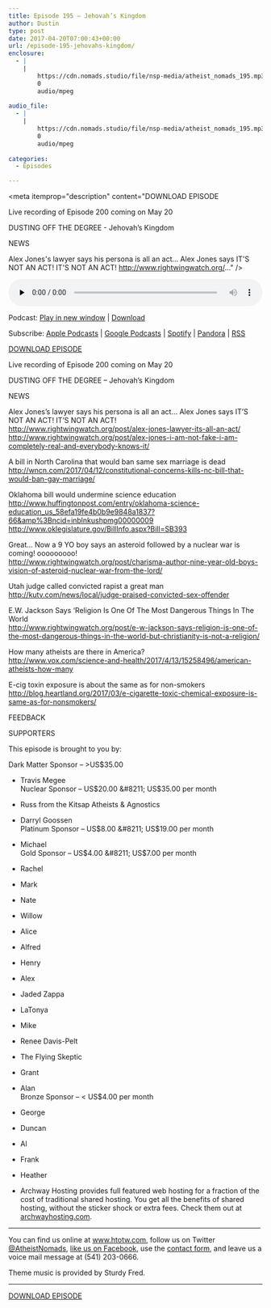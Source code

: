 ```yaml
---
title: Episode 195 – Jehovah’s Kingdom
author: Dustin
type: post
date: 2017-04-20T07:00:43+00:00
url: /episode-195-jehovahs-kingdom/
enclosure:
  - |
    |
        https://cdn.nomads.studio/file/nsp-media/atheist_nomads_195.mp3
        0
        audio/mpeg
        
audio_file:
  - |
    |
        https://cdn.nomads.studio/file/nsp-media/atheist_nomads_195.mp3
        0
        audio/mpeg
        
categories:
  - Episodes

---
```

<div itemscope itemtype="http://schema.org/AudioObject">
  <meta itemprop="name" content="Episode 195 &#8211; Jehovah’s Kingdom" />
  
  <meta itemprop="uploadDate" content="2017-04-20T01:00:43-06:00" />
  
  <meta itemprop="encodingFormat" content="audio/mpeg" />
  
  <meta itemprop="description" content="DOWNLOAD EPISODE

Live recording of Episode 200 coming on May 20

DUSTING OFF THE DEGREE - Jehovah’s Kingdom

NEWS

Alex Jones's lawyer says his persona is all an act... Alex Jones says IT'S NOT AN ACT! IT'S NOT AN ACT!
http://www.rightwingwatch.org/..." />
  
  <meta itemprop="contentUrl" content="https://dts.podtrac.com/redirect.mp3/cdn.nomads.studio/file/nsp-media/atheist_nomads_195.mp3" />
  </p> 
  
  <div class="powerpress_player" id="powerpress_player_8458">
    <audio class="wp-audio-shortcode" id="audio-1528-202" preload="none" style="width: 100%;" controls="controls"><source type="audio/mpeg" src="https://dts.podtrac.com/redirect.mp3/cdn.nomads.studio/file/nsp-media/atheist_nomads_195.mp3?_=202" /><a href="https://dts.podtrac.com/redirect.mp3/cdn.nomads.studio/file/nsp-media/atheist_nomads_195.mp3">https://dts.podtrac.com/redirect.mp3/cdn.nomads.studio/file/nsp-media/atheist_nomads_195.mp3</a></audio>
  </div>
</div>

<p class="powerpress_links powerpress_links_mp3">
  Podcast: <a href="https://dts.podtrac.com/redirect.mp3/cdn.nomads.studio/file/nsp-media/atheist_nomads_195.mp3" class="powerpress_link_pinw" target="_blank" title="Play in new window" onclick="return powerpress_pinw('https://htotw.com/?powerpress_pinw=1528-podcast');" rel="nofollow">Play in new window</a> | <a href="https://dts.podtrac.com/redirect.mp3/cdn.nomads.studio/file/nsp-media/atheist_nomads_195.mp3" class="powerpress_link_d" title="Download" rel="nofollow" download="atheist_nomads_195.mp3">Download</a>
</p>

<p class="powerpress_links powerpress_subscribe_links">
  Subscribe: <a href="https://podcasts.apple.com/us/podcast/humanists-take-on-the-world/id530050098?mt=2&ls=1" class="powerpress_link_subscribe powerpress_link_subscribe_itunes" target="_blank" title="Subscribe on Apple Podcasts" rel="nofollow">Apple Podcasts</a> | <a href="https://www.google.com/podcasts?feed=aHR0cDovL2F0aGVpc3Rub21hZHMubGlic3luLmNvbS9yc3M%3D" class="powerpress_link_subscribe powerpress_link_subscribe_googleplay" target="_blank" title="Subscribe on Google Podcasts" rel="nofollow">Google Podcasts</a> | <a href="https://open.spotify.com/show/3LzK2xZGike6Tc1GEMtMbr?si=LieN9SNuTpq96smuaUsH8A" class="powerpress_link_subscribe powerpress_link_subscribe_spotify" target="_blank" title="Subscribe on Spotify" rel="nofollow">Spotify</a> | <a href="https://www.pandora.com/podcast/atheist-nomads/PC:10122?corr=62071012&part=ug" class="powerpress_link_subscribe powerpress_link_subscribe_pandora" target="_blank" title="Subscribe on Pandora" rel="nofollow">Pandora</a> | <a href="https://htotw.com/feed/podcast/" class="powerpress_link_subscribe powerpress_link_subscribe_rss" target="_blank" title="Subscribe via RSS" rel="nofollow">RSS</a>
</p>

<center>
</center>

<a href="https://dts.podtrac.com/redirect.mp3/cdn.nomads.studio/file/nsp-media/atheist_nomads_195.mp3" target="_blank" rel="noopener">DOWNLOAD EPISODE</a>

Live recording of Episode 200 coming on May 20

DUSTING OFF THE DEGREE &#8211; Jehovah’s Kingdom

NEWS

Alex Jones&#8217;s lawyer says his persona is all an act&#8230; Alex Jones says IT&#8217;S NOT AN ACT! IT&#8217;S NOT AN ACT!  
<a href="http://www.rightwingwatch.org/post/alex-jones-lawyer-its-all-an-act/" target="_blank" rel="noopener">http://www.rightwingwatch.org/post/alex-jones-lawyer-its-all-an-act/</a>  
<a href="http://www.rightwingwatch.org/post/alex-jones-i-am-not-fake-i-am-completely-real-and-everybody-knows-it/" target="_blank" rel="noopener">http://www.rightwingwatch.org/post/alex-jones-i-am-not-fake-i-am-completely-real-and-everybody-knows-it/</a>

A bill in North Carolina that would ban same sex marriage is dead  
<a href="http://wncn.com/2017/04/12/constitutional-concerns-kills-nc-bill-that-would-ban-gay-marriage/" target="_blank" rel="noopener">http://wncn.com/2017/04/12/constitutional-concerns-kills-nc-bill-that-would-ban-gay-marriage/</a>

Oklahoma bill would undermine science education  
<a href="http://www.huffingtonpost.com/entry/oklahoma-science-education_us_58efa19fe4b0b9e9848a1837?66&amp%3Bncid=inblnkushpmg00000009" target="_blank" rel="noopener">http://www.huffingtonpost.com/entry/oklahoma-science-education_us_58efa19fe4b0b9e9848a1837?66&amp%3Bncid=inblnkushpmg00000009</a>  
<a href="http://www.oklegislature.gov/BillInfo.aspx?Bill=SB393" target="_blank" rel="noopener">http://www.oklegislature.gov/BillInfo.aspx?Bill=SB393</a>

Great&#8230; Now a 9 YO boy says an asteroid followed by a nuclear war is coming! ooooooooo!  
<a href="http://www.rightwingwatch.org/post/charisma-author-nine-year-old-boys-vision-of-asteroid-nuclear-war-from-the-lord/" target="_blank" rel="noopener">http://www.rightwingwatch.org/post/charisma-author-nine-year-old-boys-vision-of-asteroid-nuclear-war-from-the-lord/</a>

Utah judge called convicted rapist a great man  
<a href="http://kutv.com/news/local/judge-praised-convicted-sex-offender" target="_blank" rel="noopener">http://kutv.com/news/local/judge-praised-convicted-sex-offender</a>

E.W. Jackson Says &#8216;Religion Is One Of The Most Dangerous Things In The World  
<a href="http://www.rightwingwatch.org/post/e-w-jackson-says-religion-is-one-of-the-most-dangerous-things-in-the-world-but-christianity-is-not-a-religion/" target="_blank" rel="noopener">http://www.rightwingwatch.org/post/e-w-jackson-says-religion-is-one-of-the-most-dangerous-things-in-the-world-but-christianity-is-not-a-religion/</a>

How many atheists are there in America?  
<a href="http://www.vox.com/science-and-health/2017/4/13/15258496/american-atheists-how-many" target="_blank" rel="noopener">http://www.vox.com/science-and-health/2017/4/13/15258496/american-atheists-how-many</a>

E-cig toxin exposure is about the same as for non-smokers  
<a href="http://blog.heartland.org/2017/03/e-cigarette-toxic-chemical-exposure-is-same-as-for-nonsmokers/" target="_blank" rel="noopener">http://blog.heartland.org/2017/03/e-cigarette-toxic-chemical-exposure-is-same-as-for-nonsmokers/</a>

FEEDBACK

SUPPORTERS

This episode is brought to you by:

Dark Matter Sponsor &#8211; >US$35.00  
* Travis Megee  
Nuclear Sponsor &#8211; US$20.00 &#8211; US$35.00 per month  
* Russ from the Kitsap Atheists & Agnostics  
* Darryl Goossen  
Platinum Sponsor &#8211; US$8.00 &#8211; US$19.00 per month  
* Michael  
Gold Sponsor &#8211; US$4.00 &#8211; US$7.00 per month  
* Rachel  
* Mark  
* Nate  
* Willow  
* Alice  
* Alfred  
* Henry  
* Alex  
* Jaded Zappa  
* LaTonya  
* Mike  
* Renee Davis-Pelt  
* The Flying Skeptic  
* Grant  
* Alan  
Bronze Sponsor &#8211; < US$4.00 per month  
* George  
* Duncan  
* Al  
* Frank  
* Heather

* Archway Hosting provides full featured web hosting for a fraction of the cost of traditional shared hosting. You get all the benefits of shared hosting, without the sticker shock or extra fees. Check them out at <a href="http://archwayhosting.com/" target="_blank" rel="noopener">archwayhosting.com</a>.

<hr width="500" />

You can find us online at <a href="https://www.htotw.com/" target="_blank" rel="noopener">www.htotw.com</a>, follow us on Twitter <a href="https://htotw.com/twitter" target="_blank" rel="noopener">@AtheistNomads</a>, <a href="https://htotw.com/facebook" target="_blank" rel="noopener">like us on Facebook</a>, use the [contact form](https://htotw.com/contact), and leave us a voice mail message at (541) 203-0666.

Theme music is provided by Sturdy Fred.

<hr width="”500”" />

<a href="https://dts.podtrac.com/redirect.mp3/cdn.nomads.studio/file/nsp-media/atheist_nomads_195.mp3" target="_blank" rel="noopener">DOWNLOAD EPISODE</a>